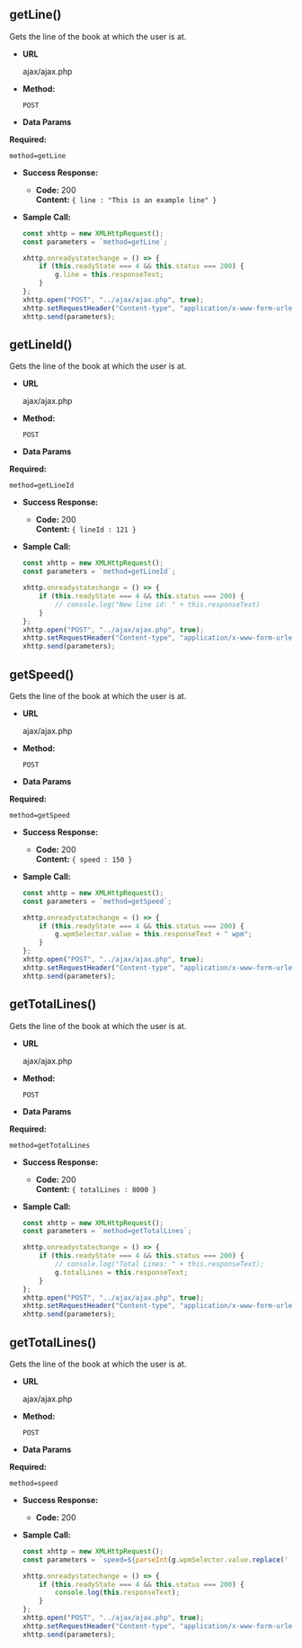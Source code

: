 **getLine()**
----
Gets the line of the book at which the user is at.

* **URL**

  ajax/ajax.php

* **Method:**
  
  `POST`
  
* **Data Params**

 **Required:**
 
   `method=getLine`

* **Success Response:**
  
  * **Code:** 200 <br />
    **Content:** `{ line : "This is an example line" }`
 
* **Sample Call:**

    ```js
    const xhttp = new XMLHttpRequest();
    const parameters = `method=getLine`;
    
    xhttp.onreadystatechange = () => {
        if (this.readyState === 4 && this.status === 200) {
            g.line = this.responseText;
        }
    };
    xhttp.open("POST", "../ajax/ajax.php", true);
    xhttp.setRequestHeader("Content-type", "application/x-www-form-urlencoded");
    xhttp.send(parameters);
    ```
    
**getLineId()**
----
Gets the line of the book at which the user is at.

* **URL**

  ajax/ajax.php

* **Method:**
  
  `POST`
  
* **Data Params**

 **Required:**
 
   `method=getLineId`

* **Success Response:**
  
  * **Code:** 200 <br />
    **Content:** `{ lineId : 121 }`
 
* **Sample Call:**

    ```js
    const xhttp = new XMLHttpRequest();
    const parameters = `method=getLineId`;

    xhttp.onreadystatechange = () => {
        if (this.readyState === 4 && this.status === 200) {
            // console.log("New line id: " + this.responseText)
        }
    };
    xhttp.open("POST", "../ajax/ajax.php", true);
    xhttp.setRequestHeader("Content-type", "application/x-www-form-urlencoded");
    xhttp.send(parameters);
    ```
   
**getSpeed()**
----
Gets the line of the book at which the user is at.

* **URL**

  ajax/ajax.php

* **Method:**
  
  `POST`
  
* **Data Params**

 **Required:**
 
   `method=getSpeed`

* **Success Response:**
  
  * **Code:** 200 <br />
    **Content:** `{ speed : 150 }`
 
* **Sample Call:**

    ```js
    const xhttp = new XMLHttpRequest();
    const parameters = `method=getSpeed`;

    xhttp.onreadystatechange = () => {
        if (this.readyState === 4 && this.status === 200) {
            g.wpmSelector.value = this.responseText + " wpm";
        }
    };
    xhttp.open("POST", "../ajax/ajax.php", true);
    xhttp.setRequestHeader("Content-type", "application/x-www-form-urlencoded");
    xhttp.send(parameters);
    ```
    
**getTotalLines()**
----
Gets the line of the book at which the user is at.

* **URL**

  ajax/ajax.php

* **Method:**
  
  `POST`
  
* **Data Params**

 **Required:**
 
   `method=getTotalLines`

* **Success Response:**
  
  * **Code:** 200 <br />
    **Content:** `{ totalLines : 8000 }`
 
* **Sample Call:**

    ```js
    const xhttp = new XMLHttpRequest();
    const parameters = `method=getTotalLines`;

    xhttp.onreadystatechange = () => {
        if (this.readyState === 4 && this.status === 200) {
            // console.log("Total Lines: " + this.responseText);
            g.totalLines = this.responseText;
        }
    };
    xhttp.open("POST", "../ajax/ajax.php", true);
    xhttp.setRequestHeader("Content-type", "application/x-www-form-urlencoded");
    xhttp.send(parameters);
    ```
    
**getTotalLines()**
----
Gets the line of the book at which the user is at.

* **URL**

  ajax/ajax.php

* **Method:**
  
  `POST`
  
* **Data Params**

 **Required:**
 
   `method=speed`

* **Success Response:**
  
  * **Code:** 200 <br />
 
* **Sample Call:**

    ```js
    const xhttp = new XMLHttpRequest();
    const parameters = `speed=${parseInt(g.wpmSelector.value.replace(' wpm', ''))}`;

    xhttp.onreadystatechange = () => {
        if (this.readyState === 4 && this.status === 200) {
            console.log(this.responseText);
        }
    };
    xhttp.open("POST", "../ajax/ajax.php", true);
    xhttp.setRequestHeader("Content-type", "application/x-www-form-urlencoded");
    xhttp.send(parameters);
    ```
    